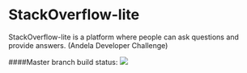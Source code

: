 # StackOverflow-lite
StackOverflow-lite is a platform where people can ask questions and provide answers. (Andela Developer Challenge)

####Master branch build status: 
![](https://travis-ci.com/TheoOkafor/StackOverflow-lite.svg?branch=master)
